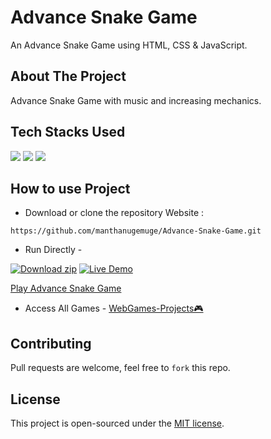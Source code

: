 # Advance Snake Game

An Advance Snake Game using HTML, CSS & JavaScript. 

## About The Project

Advance Snake Game with music and increasing mechanics.

## Tech Stacks Used

<a target="_blank" href="https://www.w3schools.com/html/default.asp"><img src="https://img.shields.io/badge/html5%20-%23E34F26.svg?&style=for-the-badge&logo=html5&logoColor=white"></img></a>
<a target="_blank" href="https://www.w3schools.com/css/default.asp"><img src="https://img.shields.io/badge/css3%20-%231572B6.svg?&style=for-the-badge&logo=css3&logoColor=white"></img></a>
<a target="_blank" href="https://www.w3schools.com/js/default.asp"><img src="https://img.shields.io/badge/javascript%20-%23323330.svg?&style=for-the-badge&logo=javascript&logoColor=%23F7DF1E"></img></a>

## How to use Project

- Download or clone the repository Website : 

```
https://github.com/manthanugemuge/Advance-Snake-Game.git

```


- Run Directly -

[![Download zip](https://custom-icon-badges.herokuapp.com/badge/-Download-navy?style=for-the-badge&logo=download&logoColor=white "Download zip")]() 
[![Live Demo](https://custom-icon-badges.herokuapp.com/badge/-Live-brightgreen?style=for-the-badge&logo=eye&logoColor=white "Live Demo")]()




 [Play Advance Snake Game](https://manthanugemuge.github.io/Advance-Snake-Game/)
- Access All Games - [WebGames-Projects🎮](https://github.com/ManthanUgemuge/WebGames-Projects)

## Contributing

Pull requests are welcome, feel free to ```fork``` this repo.

## License
This project is open-sourced under the [MIT license]().
